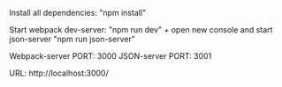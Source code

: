 Install all dependencies: "npm install"

Start webpack dev-server: "npm run dev" + open new console and start json-server "npm run json-server"

Webpack-server PORT: 3000
JSON-server PORT: 3001

URL: http://localhost:3000/
